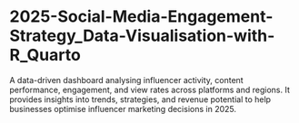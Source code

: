 # 2025-Social-Media-Engagement-Strategy_Data-Visualisation-with-R_Quarto
A data-driven dashboard analysing influencer activity, content performance, engagement, and view rates across platforms and regions. It provides insights into trends, strategies, and revenue potential to help businesses optimise influencer marketing decisions in 2025.
